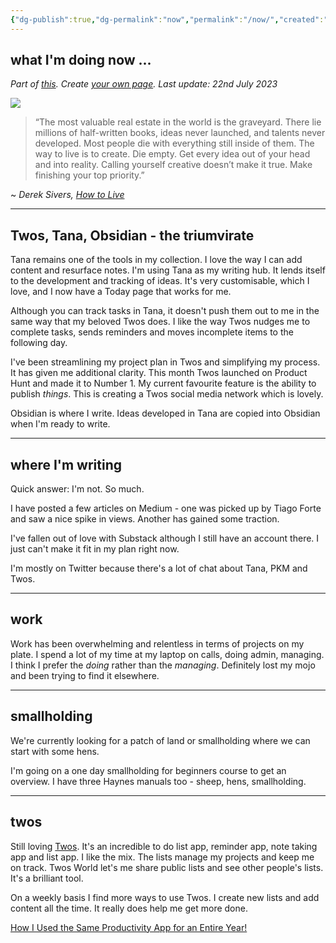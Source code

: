 ```yaml
---
{"dg-publish":true,"dg-permalink":"now","permalink":"/now/","created":"","updated":""}
---
```



## what I'm doing now ... 

*Part of [this](https://nownownow.com/about). Create [your own page](https://nownownow.com/about). Last update: 22nd July 2023*

![](https://source.unsplash.com/KjnR2yEgit0/1900x1200)

> “The most valuable real estate in the world is the graveyard. There lie millions of half-written books, ideas never launched, and talents never developed. Most people die with everything still inside of them. The way to live is to create. Die empty. Get every idea out of your head and into reality. Calling yourself creative doesn’t make it true. Make finishing your top priority.”

~ *Derek Sivers, [How to Live](https://londonwriterssalon.us4.list-manage.com/track/click?u=8b047263967451488070a8ad0&id=b1c88d16a9&e=bc5cbc9b90)*

---

## Twos, Tana, Obsidian - the triumvirate

Tana remains one of the tools in my collection. I love the way I can add content and resurface notes. I'm using Tana as my writing hub. It lends itself to the development and tracking of ideas. It's very customisable, which I love, and I now have a Today page that works for me.

Although you can track tasks in Tana, it doesn't push them out to me in the same way that my beloved Twos does. I like the way Twos nudges me to complete tasks, sends reminders and moves incomplete items to the following day. 

I've been streamlining my project plan in Twos and simplifying my process. It has given me additional clarity. This month Twos launched on Product Hunt and made it to Number 1. My current favourite feature is the ability to publish *things*. This is creating a Twos social media network which is lovely.

Obsidian is where I write. Ideas developed in Tana are copied into Obsidian when I'm ready to write. 

---

## where I'm writing

Quick answer: I'm not. So much. 

I have posted a few articles on Medium - one was picked up by Tiago Forte and saw a nice spike in views. Another has gained some traction. 

I've fallen out of love with Substack although I still have an account there. I just can't make it fit in my plan right now. 

I'm mostly on Twitter because there's a lot of chat about Tana, PKM and Twos. 

---

## work

Work has been overwhelming and relentless in terms of projects on my plate. I spend a lot of my time at my laptop on calls, doing admin, managing. I think I prefer the *doing* rather than the *managing*. Definitely lost my mojo and been trying to find it elsewhere.

---

## smallholding

We're currently looking for a patch of land or smallholding where we can start with some hens. 

I'm going on a one day smallholding for beginners course to get an overview. I have three Haynes manuals too - sheep, hens, smallholding.

---

## twos

Still loving [Twos](https://www.TwosApp.com?code=nicola). It's an incredible to do list app, reminder app, note taking app and list app. I like the mix. The lists manage my projects and keep me on track. Twos World let's me share public lists and see other people's lists. It's a brilliant tool. 

On a weekly basis I find more ways to use Twos. I create new lists and add content all the time. It really does help me get more done.

[How I Used the Same Productivity App for an Entire Year!](https://medium.com/talkingtech/how-i-used-the-same-productivity-app-for-an-entire-year-41924d15028c?sk=f2ac98f5fa8523b142f915a6e1ce2af6)